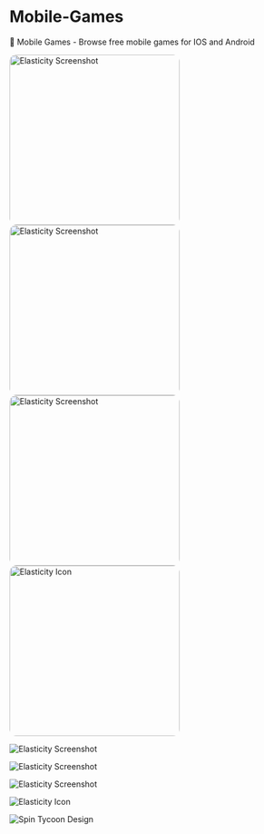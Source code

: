 # Mobile-Games
📱 Mobile Games - Browse free mobile games for IOS and Android

<img src="Mobile%20Games%20Assets/Screenshot1.png" alt="Elasticity Screenshot" style="border-radius: 12px; width: 300px;">
<img src="Mobile%20Games%20Assets/Screenshot2.png" alt="Elasticity Screenshot" style="border-radius: 12px; width: 300px;">

<img src="Mobile%20Games%20Assets/Screenshot3.png" alt="Elasticity Screenshot" style="border-radius: 12px; width: 300px;">

<img src="Mobile%20Games%20Assets/Icon.png" alt="Elasticity Icon" style="border-radius: 12px; width: 300px;">


![Elasticity Screenshot](Mobile%20Games%20Assets/Screenshot1.png)

![Elasticity Screenshot](Mobile%20Games%20Assets/Screenshot2.png)

![Elasticity Screenshot](Mobile%20Games%20Assets/Screenshot3.png)

![Elasticity Icon](Mobile%20Games%20Assets/Icon.png)

![Spin Tycoon Design](Mobile%20Games%20Assets/Design.png)
